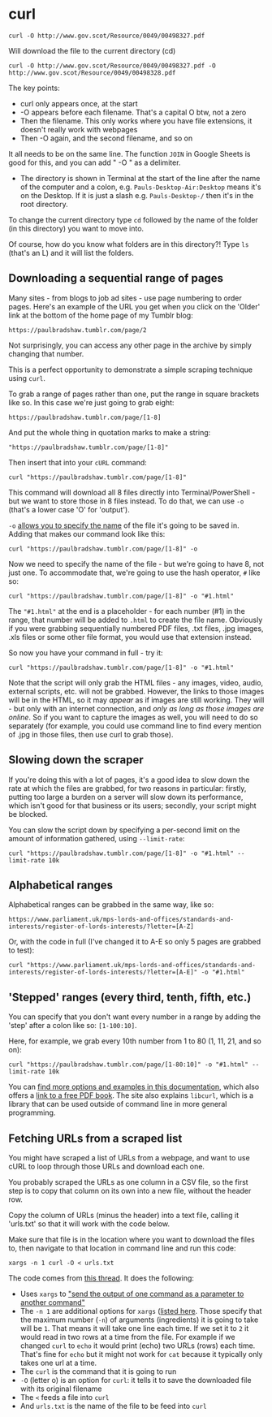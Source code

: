 # curl

`curl -O http://www.gov.scot/Resource/0049/00498327.pdf`

Will download the file to the current directory (cd)

`curl -O http://www.gov.scot/Resource/0049/00498327.pdf -O http://www.gov.scot/Resource/0049/00498328.pdf`

The key points:

* curl only appears once, at the start
* -O appears before each filename. That's a capital O btw, not a zero
* Then the filename. This only works where you have file extensions, it doesn't really work with webpages
* Then -O again, and the second filename, and so on

It all needs to be on the same line. The function `JOIN` in Google Sheets is good for this, and you can add " -O " as a delimiter.

* The directory is shown in Terminal at the start of the line after the name of the computer and a colon, e.g. `Pauls-Desktop-Air:Desktop` means it's on the Desktop. If it is just a slash e.g. `Pauls-Desktop-/` then it's in the root directory.

To change the current directory type `cd` followed by the name of the folder (in this directory) you want to move into.

Of course, how do you know what folders are in this directory?! Type `ls` (that's an L) and it will list the folders.

## Downloading a sequential range of pages

Many sites - from blogs to job ad sites - use page numbering to order pages. Here's an example of the URL you get when you click on the 'Older' link at the bottom of the home page of my Tumblr blog:

`https://paulbradshaw.tumblr.com/page/2`

Not surprisingly, you can access any other page in the archive by simply changing that number.

This is a perfect opportunity to demonstrate a simple scraping technique using `curl`.

To grab a range of pages rather than one, put the range in square brackets like so. In this case we're just going to grab eight:

`https://paulbradshaw.tumblr.com/page/[1-8]`

And put the whole thing in quotation marks to make a string:

`"https://paulbradshaw.tumblr.com/page/[1-8]"`

Then insert that into your `cURL` command:

`curl "https://paulbradshaw.tumblr.com/page/[1-8]"`

This command will download all 8 files directly into Terminal/PowerShell - but we want to store those in 8 files instead. To do that, we can use `-o` (that's a lower case 'O' for 'output').

`-o` [allows you to specify the name](https://curl.haxx.se/docs/manpage.html#-o) of the file it's going to be saved in. Adding that makes our command look like this:

`curl "https://paulbradshaw.tumblr.com/page/[1-8]" -o`

Now we need to specify the name of the file - but we're going to have 8, not just one. To accommodate that, we're going to use the hash operator, `#` like so:

`curl "https://paulbradshaw.tumblr.com/page/[1-8]" -o "#1.html"`

The `"#1.html"` at the end is a placeholder - for each number (#1) in the range, that number will be added to `.html` to create the file name. Obviously if you were grabbing sequentially numbered PDF files, .txt files, .jpg images, .xls files or some other file format, you would use that extension instead.

So now you have your command in full - try it:

`curl "https://paulbradshaw.tumblr.com/page/[1-8]" -o "#1.html"`

Note that the script will only grab the HTML files - any images, video, audio, external scripts, etc. will not be grabbed. However, the links to those images will be in the HTML, so it may *appear* as if images are still working. They will - but only with an internet connection, and *only as long as those images are online*. So if you want to capture the images as well, you will need to do so separately (for example, you could use command line to find every mention of .jpg in those files, then use curl to grab those).

## Slowing down the scraper

If you're doing this with a lot of pages, it's a good idea to slow down the rate at which the files are grabbed, for two reasons in particular: firstly, putting too large a burden on a server will slow down its performance, which isn't good for that business or its users; secondly, your script might be blocked.

You can slow the script down by specifying a per-second limit on the amount of information gathered, using `--limit-rate`:

`curl "https://paulbradshaw.tumblr.com/page/[1-8]" -o "#1.html" --limit-rate 10k`

## Alphabetical ranges

Alphabetical ranges can be grabbed in the same way, like so:

`https://www.parliament.uk/mps-lords-and-offices/standards-and-interests/register-of-lords-interests/?letter=[A-Z]`

Or, with the code in full (I've changed it to A-E so only 5 pages are grabbed to test):

`curl "https://www.parliament.uk/mps-lords-and-offices/standards-and-interests/register-of-lords-interests/?letter=[A-E]" -o "#1.html"`

## 'Stepped' ranges (every third, tenth, fifth, etc.)

You can specify that you don't want every number in a range by adding the 'step' after a colon like so: `[1-100:10]`.

Here, for example, we grab every 10th number from 1 to 80 (1, 11, 21, and so on):

`curl "https://paulbradshaw.tumblr.com/page/[1-80:10]" -o "#1.html" --limit-rate 10k`

You can [find more options and examples in this documentation](https://curl.haxx.se/docs/manpage.html), which also offers a [link to a free PDF book](https://www.gitbook.com/download/pdf/book/bagder/everything-curl). The site also explains `libcurl`, which is a library that can be used outside of command line in more general programming.

## Fetching URLs from a scraped list

You might have scraped a list of URLs from a webpage, and want to use cURL to loop through those URLs and download each one. 

You probably scraped the URLs as one column in a CSV file, so the first step is to copy that column on its own into a new file, without the header row. 

Copy the column of URLs (minus the header) into a text file, calling it 'urls.txt' so that it will work with the code below.

Make sure that file is in the location where you want to download the files to, then navigate to that location in command line and run this code:

`xargs -n 1 curl -O < urls.txt`

The code comes from [this thread](https://unix.stackexchange.com/questions/281991/pass-a-list-of-urls-contained-in-a-file-to-curl). It does the following:

* Uses `xargs` to ["send the output of one command as a parameter to another command"](https://www.howtogeek.com/435164/how-to-use-the-xargs-command-on-linux/)
* The `-n 1` are additional options for `xargs` ([listed here](https://www.man7.org/linux/man-pages/man1/xargs.1.html). Those specify that the maximum number (`-n`) of arguments (ingredients) it is going to take will be `1`. That means it will take one line each time. If we set it to `2` it would read in two rows at a time from the file. For example if we changed `curl` to `echo` it would print (echo) two URLs (rows) each time. That's fine for `echo` but it might not work for `cat` because it typically only takes one url at a time. 
* The `curl` is the command that it is going to run
* `-O` (letter o) is an option for `curl`: it tells it to save the downloaded file with its original filename
* The `<` feeds a file into `curl`
* And `urls.txt` is the name of the file to be feed into `curl`
